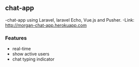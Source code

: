 ## chat-app

-chat-app using Laravel, laravel Echo, Vue.js and Pusher. 
-Link: http://morgan-chat-app.herokuapp.com

### Features 

- real-time 
- show active users 
- chat typing indicator 
